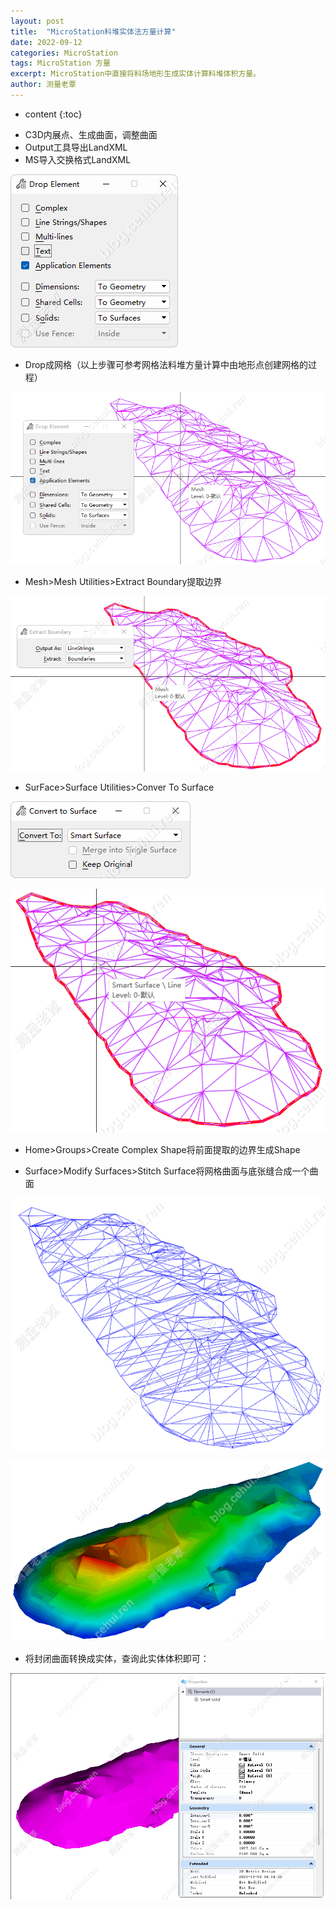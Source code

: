 ```yaml
---
layout: post
title:  "MicroStation料堆实体法方量计算"
date: 2022-09-12
categories: MicroStation
tags: MicroStation 方量
excerpt: MicroStation中直接将料场地形生成实体计算料堆体积方量。
author: 测量老覃
---
```

* content
{:toc}

- C3D内展点、生成曲面，调整曲面
- Output工具导出LandXML
- MS导入交换格式LandXML
  
![](/img/2022/2022-09-12-08-52-39.png)

- Drop成网格（以上步骤可参考网格法料堆方量计算中由地形点创建网格的过程）

![](/img/2022/2022-09-12-08-53-00.png)

- Mesh>Mesh Utilities>Extract Boundary提取边界

![](/img/2022/2022-09-12-08-53-10.png)

- SurFace>Surface Utilities>Conver To Surface
 
![](/img/2022/2022-09-12-08-53-21.png)
 
![](/img/2022/2022-09-12-08-53-32.png)

- Home>Groups>Create Complex Shape将前面提取的边界生成Shape

- Surface>Modify Surfaces>Stitch Surface将网格曲面与底张缝合成一个曲面

![](/img/2022/2022-09-12-08-54-47.png)

![](/img/2022/2022-09-12-08-54-55.png)
 
- 将封闭曲面转换成实体，查询此实体体积即可：
 
![](/img/2022/2022-09-12-08-55-02.png)